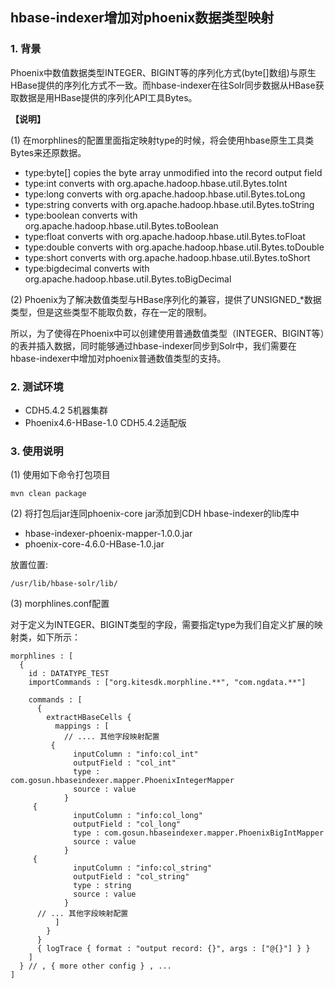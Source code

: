 
## hbase-indexer增加对phoenix数据类型映射

### 1. 背景

Phoenix中数值数据类型INTEGER、BIGINT等的序列化方式(byte[]数组)与原生HBase提供的序列化方式不一致。而hbase-indexer在往Solr同步数据从HBase获取数据是用HBase提供的序列化API工具Bytes。

**【说明】**

(1) 在morphlines的配置里面指定映射type的时候，将会使用hbase原生工具类Bytes来还原数据。

- type:byte[] copies the byte array unmodified into the record output field
- type:int converts with org.apache.hadoop.hbase.util.Bytes.toInt
- type:long converts with org.apache.hadoop.hbase.util.Bytes.toLong
- type:string converts with org.apache.hadoop.hbase.util.Bytes.toString
- type:boolean converts with org.apache.hadoop.hbase.util.Bytes.toBoolean
- type:float converts with org.apache.hadoop.hbase.util.Bytes.toFloat
- type:double converts with org.apache.hadoop.hbase.util.Bytes.toDouble
- type:short converts with org.apache.hadoop.hbase.util.Bytes.toShort
- type:bigdecimal converts with org.apache.hadoop.hbase.util.Bytes.toBigDecimal

(2) Phoenix为了解决数值类型与HBase序列化的兼容，提供了UNSIGNED_*数据类型，但是这些类型不能取负数，存在一定的限制。

所以，为了使得在Phoenix中可以创建使用普通数值类型（INTEGER、BIGINT等）的表并插入数据，同时能够通过hbase-indexer同步到Solr中，我们需要在hbase-indexer中增加对phoenix普通数值类型的支持。

### 2. 测试环境

- CDH5.4.2 5机器集群
- Phoenix4.6-HBase-1.0 CDH5.4.2适配版

### 3. 使用说明

(1) 使用如下命令打包项目

	mvn clean package

(2) 将打包后jar连同phoenix-core jar添加到CDH hbase-indexer的lib库中

- hbase-indexer-phoenix-mapper-1.0.0.jar
- phoenix-core-4.6.0-HBase-1.0.jar

放置位置:

	/usr/lib/hbase-solr/lib/

(3) morphlines.conf配置

对于定义为INTEGER、BIGINT类型的字段，需要指定type为我们自定义扩展的映射类，如下所示：

	morphlines : [
	  {
	    id : DATATYPE_TEST
	    importCommands : ["org.kitesdk.morphline.**", "com.ngdata.**"]
	
	    commands : [                   
	      {
	        extractHBaseCells {
	          mappings : [
	            // .... 其他字段映射配置
	         {
	              inputColumn : "info:col_int"
	              outputField : "col_int"
	              type : com.gosun.hbaseindexer.mapper.PhoenixIntegerMapper
	              source : value
	            }
		 {
	              inputColumn : "info:col_long"
	              outputField : "col_long"
	              type : com.gosun.hbaseindexer.mapper.PhoenixBigIntMapper
	              source : value
	            }
		 {
	              inputColumn : "info:col_string"
	              outputField : "col_string"
	              type : string
	              source : value
	            }
		  // ... 其他字段映射配置
	          ]
	        }
	      }
	      { logTrace { format : "output record: {}", args : ["@{}"] } }   
	    ]
	  } // , { more other config } , ...
	]

